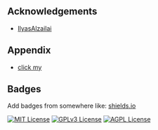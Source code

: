 
## Acknowledgements

 - [IlyasAlzailai](https://github.com/IlyasAlzailai)
 


## Appendix

- [click my](https://ilyasalzailai.github.io/html--css/)


## Badges

Add badges from somewhere like: [shields.io](https://shields.io/)

[![MIT License](https://img.shields.io/badge/License-MIT-green.svg)](https://choosealicense.com/licenses/mit/)
[![GPLv3 License](https://img.shields.io/badge/License-GPL%20v3-yellow.svg)](https://opensource.org/licenses/)
[![AGPL License](https://img.shields.io/badge/license-AGPL-blue.svg)](http://www.gnu.org/licenses/agpl-3.0)

